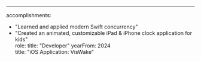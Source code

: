 ---
accomplishments: 
  - "Learned and applied modern Swift concurrency"
  - "Created an animated, customizable iPad & iPhone clock application for kids"  
role: 
  title: "Developer"
  yearFrom: 2024  
title: "iOS Application: VisWake"